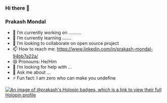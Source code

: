 ### Hi there 👋
### Prakash Mondal
- 🔭 I’m currently working on ..........
- 🌱 I’m currently learning .......
- 👯 I’m looking to collaborate on open source project
- 📫 How to reach me: https://www.linkedin.com/in/prakash-mondal-94bb7a22a/
- 😄 Pronouns: He/Him
- 🤔 I’m looking for help with ...
- 💬 Ask me about ...
- ⚡ Fun fact: I am zero who can make you undefine
  
[![An image of @prakash's Holopin badges, which is a link to view their full Holopin profile](https://holopin.me/prakash)](https://holopin.io/@prakash)


<!--
**rko0211/rko0211** is a ✨ _special_ ✨ repository because its `README.md` (this file) appears on your GitHub profile.

Here are some ideas to get you started:

- 🔭 I’m currently working on Indian Sanskrity Website
- 🌱 I’m currently learning Node js
- 👯 I’m looking to collaborate on open source project
- 🤔 I’m looking for help with ...
- 💬 Ask me about ...
- 📫 How to reach me: [...](https://www.linkedin.com/in/prakash-mondal-94bb7a22a/)
- 😄 Pronouns: He/Him
- ⚡ Fun fact: I am zero that can make you undefine 
-->
